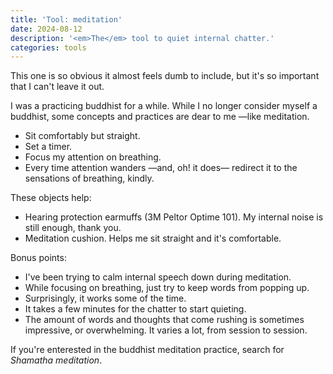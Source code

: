 ```yaml
---
title: 'Tool: meditation'
date: 2024-08-12
description: '<em>The</em> tool to quiet internal chatter.'
categories: tools
---
```


This one is so obvious it almost feels dumb to include, but it's so important that I can't leave it out.

I was a practicing buddhist for a while. While I no longer consider myself a buddhist, some concepts and practices are dear to me —like meditation.

- Sit comfortably but straight.
- Set a timer.
- Focus my attention on breathing.
- Every time attention wanders —and, oh! it does— redirect it to the sensations of breathing, kindly.

These objects help:

- Hearing protection earmuffs (3M Peltor Optime 101). My internal noise is still enough, thank you.
- Meditation cushion. Helps me sit straight and it's comfortable.

Bonus points:

- I've been trying to calm internal speech down during meditation.
- While focusing on breathing, just try to keep words from popping up.
- Surprisingly, it works some of the time.
- It takes a few minutes for the chatter to start quieting.
- The amount of words and thoughts that come rushing is sometimes impressive, or overwhelming. It varies a lot, from session to session.

If you're enterested in the buddhist meditation practice, search for _Shamatha meditation_.
